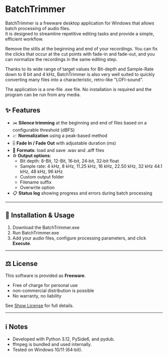 # BatchTrimmer

BatchTrimmer is a freeware desktop application for Windows that allows batch processing of audio files.  
It is designed to streamline repetitive editing tasks and provide a simple, efficient workflow.

Remove the stills at the beginning and end of your recordings. You can fix the clicks that occur at the cut points with fade-in and fade-out, and you can normalize the recordings in the same editing step.

Thanks to its wide range of target values for Bit-depth and Sample-Rate ​​down to 8 bit and 4 kHz, BatchTrimmer is also very well suited to quickly converting many files into a characteristic, retro-like "LOFI-sound".

The application is a one-file .exe file. No installation is required and the program can be run from any media.

## ✨ Features

- ✂️ **Silence trimming** at the beginning and end of files based on a configurable threshold (dBFS)
- 📈 **Normalization** using a peak-based method
- 🎚️ **Fade In / Fade Out** with adjustable duration (ms)
- 💾 **Formats**: load and save .wav and .aiff files
- ⚙️ **Output options**:
  - Bit depth: 8-Bit, 12-Bit, 16‑bit, 24‑bit, 32‑bit float
  - Sample rate: 4 kHz, 8 kHz, 11.25 kHz, 16 kHz, 22.50 kHz, 32 kHz 44.1 kHz, 48 kHz, 96 kHz
  - Custom output folder
  - Filename suffix
  - Overwrite option
- 📋 **Status log** showing progress and errors during batch processing

---

## 🚀 Installation & Usage

1. Download the BatchTrimmer.exe
2. Run BatchTrimmer.exe
3. Add your audio files, configure processing parameters, and click **Execute**.

---

## ⚖️ License

This software is provided as **Freeware**.  
- Free of charge for personal use  
- non-commercial distribution is possible
- No warranty, no liability  

See [Show License](license.txt) for full details.

---

## ℹ️ Notes

- Developed with Python 3.12, PySide6, and pydub.  
- ffmpeg is bundled and used internally.  
- Tested on Windows 10/11 (64‑bit).

